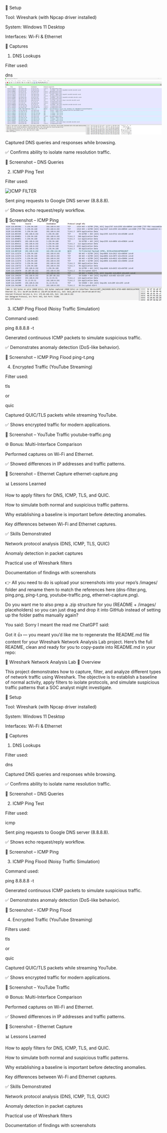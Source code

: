 🔧 Setup

Tool: Wireshark (with Npcap driver installed)

System: Windows 11 Desktop

Interfaces: Wi-Fi & Ethernet

📡 Captures
1. DNS Lookups

Filter used:

dns
![DNS Traffic](images/dns-filter.png)


Captured DNS queries and responses while browsing.

✅ Confirms ability to isolate name resolution traffic.

📸 Screenshot – DNS Queries


2. ICMP Ping Test

Filter used:

![ICMP FILTER](images/icmp.png)


Sent ping requests to Google DNS server (8.8.8.8).

✅ Shows echo request/reply workflow.

📸 Screenshot – ICMP Ping
![ICMP Ping](images/ping.png)

3. ICMP Ping Flood (Noisy Traffic Simulation)

Command used:

ping 8.8.8.8 -t


Generated continuous ICMP packets to simulate suspicious traffic.

✅ Demonstrates anomaly detection (DoS-like behavior).

📸 Screenshot – ICMP Ping Flood
ping-t.png

4. Encrypted Traffic (YouTube Streaming)

Filter used:

tls


or

quic


Captured QUIC/TLS packets while streaming YouTube.

✅ Shows encrypted traffic for modern applications.

📸 Screenshot – YouTube Traffic
youtube-traffic.png

🌐 Bonus: Multi-Interface Comparison

Performed captures on Wi-Fi and Ethernet.

✅ Showed differences in IP addresses and traffic patterns.

📸 Screenshot – Ethernet Capture
ethernet-capture.png

📊 Lessons Learned

How to apply filters for DNS, ICMP, TLS, and QUIC.

How to simulate both normal and suspicious traffic patterns.

Why establishing a baseline is important before detecting anomalies.

Key differences between Wi-Fi and Ethernet captures.

✅ Skills Demonstrated

Network protocol analysis (DNS, ICMP, TLS, QUIC)

Anomaly detection in packet captures

Practical use of Wireshark filters

Documentation of findings with screenshots

👉 All you need to do is upload your screenshots into your repo’s /images/ folder and rename them to match the references here (dns-filter.png, ping.png, ping-t.png, youtube-traffic.png, ethernet-capture.png).

Do you want me to also prep a .zip structure for you (README + /images/ placeholders) so you can just drag and drop it into GitHub instead of setting up the folder paths manually again?

You said:
Sorry I meant the read me
ChatGPT said:

Got it 👍 — you meant you’d like me to regenerate the README.md file content for your Wireshark Network Analysis Lab project. Here’s the full README, clean and ready for you to copy-paste into README.md in your repo:

🦈 Wireshark Network Analysis Lab
📌 Overview

This project demonstrates how to capture, filter, and analyze different types of network traffic using Wireshark. The objective is to establish a baseline of normal activity, apply filters to isolate protocols, and simulate suspicious traffic patterns that a SOC analyst might investigate.

🔧 Setup

Tool: Wireshark (with Npcap driver installed)

System: Windows 11 Desktop

Interfaces: Wi-Fi & Ethernet

📡 Captures
1. DNS Lookups

Filter used:

dns


Captured DNS queries and responses while browsing.

✅ Confirms ability to isolate name resolution traffic.

📸 Screenshot – DNS Queries


2. ICMP Ping Test

Filter used:

icmp


Sent ping requests to Google DNS server (8.8.8.8).

✅ Shows echo request/reply workflow.

📸 Screenshot – ICMP Ping


3. ICMP Ping Flood (Noisy Traffic Simulation)

Command used:

ping 8.8.8.8 -t


Generated continuous ICMP packets to simulate suspicious traffic.

✅ Demonstrates anomaly detection (DoS-like behavior).

📸 Screenshot – ICMP Ping Flood


4. Encrypted Traffic (YouTube Streaming)

Filters used:

tls


or

quic


Captured QUIC/TLS packets while streaming YouTube.

✅ Shows encrypted traffic for modern applications.

📸 Screenshot – YouTube Traffic


🌐 Bonus: Multi-Interface Comparison

Performed captures on Wi-Fi and Ethernet.

✅ Showed differences in IP addresses and traffic patterns.

📸 Screenshot – Ethernet Capture


📊 Lessons Learned

How to apply filters for DNS, ICMP, TLS, and QUIC.

How to simulate both normal and suspicious traffic patterns.

Why establishing a baseline is important before detecting anomalies.

Key differences between Wi-Fi and Ethernet captures.

✅ Skills Demonstrated

Network protocol analysis (DNS, ICMP, TLS, QUIC)

Anomaly detection in packet captures

Practical use of Wireshark filters

Documentation of findings with screenshots
